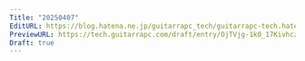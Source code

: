 ```yaml
---
Title: "20250407"
EditURL: https://blog.hatena.ne.jp/guitarrapc_tech/guitarrapc-tech.hatenablog.com/atom/entry/6802418398413434637
PreviewURL: https://tech.guitarrapc.com/draft/entry/OjTVjg-1k0_17KivhcziK-ZIG6s
Draft: true
---
```


